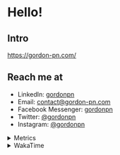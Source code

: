 # Hello!

## Intro

<https://gordon-pn.com/>

## Reach me at

- LinkedIn: [gordonpn](https://www.linkedin.com/in/gordonpn/)
- Email: [contact@gordon-pn.com](mailto:contact@gordon-pn.com)
- Facebook Messenger: [gordonpn](https://www.messenger.com/t/Gordonpn)
- Twitter: [@gordonpn](https://twitter.com/Gordonpn)
- Instagram: [@gordonpn](https://www.instagram.com/gordonpn/)

<details>
  <summary>Metrics</summary>

  <img align="center" src="https://github.com/gordonpn/gordonpn/blob/master/github-metrics.svg" alt="GitHub Metrics">

</details>

<details>
  <summary>WakaTime</summary>

  <!--START_SECTION:waka-->
📊 **This Week I Spent My Time On** 

```text
💬 Programming Languages: 
Other                    36 hrs 25 mins      ████████████████████████░   97.18 % 
Java                     30 mins             ░░░░░░░░░░░░░░░░░░░░░░░░░   01.36 % 
Ruby                     18 mins             ░░░░░░░░░░░░░░░░░░░░░░░░░   00.82 % 
JSON                     4 mins              ░░░░░░░░░░░░░░░░░░░░░░░░░   00.22 % 
Markdown                 2 mins              ░░░░░░░░░░░░░░░░░░░░░░░░░   00.12 % 

🔥 Editors: 
Chrome                   19 hrs 57 mins      █████████████░░░░░░░░░░░░   53.28 % 
Messages                 5 hrs 23 mins       ████░░░░░░░░░░░░░░░░░░░░░   14.39 % 
Firefox                  4 hrs 50 mins       ███░░░░░░░░░░░░░░░░░░░░░░   12.90 % 
Slack                    2 hrs 43 mins       ██░░░░░░░░░░░░░░░░░░░░░░░   07.28 % 
iTerm2                   1 hr 7 mins         █░░░░░░░░░░░░░░░░░░░░░░░░   02.98 % 
```


 Last Updated on 21/09/2025 16:25:03 UTC
<!--END_SECTION:waka-->
</details>

